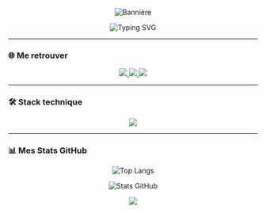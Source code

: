 <!-- Bannière minimaliste -->
<p align="center">
  <img src="https://capsule-render.vercel.app/api?type=venom&height=300&color=849324&text=Bastien%20Esquiros" alt="Bannière" />
</p>

<!-- Animation Typing -->
<p align="center">
  <img src="https://readme-typing-svg.herokuapp.com?font=Fira+Code&size=22&pause=1000&color=849324&center=true&vCenter=true&width=500&lines=Développeur+Java+☕;Crafting+Clean+%26+Scalable+Code;Toujours+prêt+pour+de+nouveaux+d%C3%A9fis" alt="Typing SVG" />
</p>

---

### 🌐 Me retrouver
<p align="center">
  <a href="https://www.linkedin.com/in/bastienesquiros/">
    <img src="https://img.shields.io/badge/-LinkedIn-0A66C2?style=for-the-badge&logo=linkedin&logoColor=white" />
  </a>
  <a href="mailto:bastien.esquiros@hotmail.com">
    <img src="https://img.shields.io/badge/-Email-D14836?style=for-the-badge&logo=gmail&logoColor=white" />
  </a>
  <a href="https://github.com/bastienesquiros">
    <img src="https://img.shields.io/badge/-GitHub-181717?style=for-the-badge&logo=github&logoColor=white" />
  </a>
</p>

---

### 🛠️ Stack technique
<p align="center">
  <img src="https://skillicons.dev/icons?i=java,spring,postgres,docker,git,github,linux&theme=light" />
</p>

---

### 📊 Mes Stats GitHub
<p align="center">
  <img src="https://github-readme-stats.vercel.app/api/top-langs?username=bastienesquiros&show_icons=true&theme=transparent&layout=compact" alt="Top Langs" />
</p>

<p align="center">
  <img src="https://github-readme-stats.vercel.app/api?username=bastienesquiros&show_icons=true&theme=transparent" alt="Stats GitHub" />
</p>

<!-- Footer -->
<p align="center">
  <img src="https://capsule-render.vercel.app/api?type=waving&color=849324&height=100&section=footer" />
</p>
